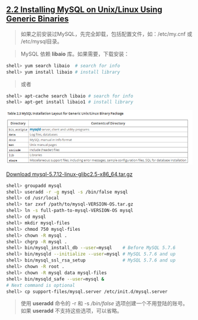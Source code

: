 ## [2.2 Installing MySQL on Unix/Linux Using Generic Binaries](http://dev.mysql.com/doc/refman/5.7/en/binary-installation.html)

> 如果之前安装过MySQL，先完全卸载，包括配置文件，如：/etc/my.cnf 或 /etc/mysql目录。<br />

> MySQL 依赖 **libaio** 库。如果需要，下载安装：

~~~bash
shell> yum search libaio  # search for info
shell> yum install libaio # install library
~~~

> 或者

~~~bash
shell> apt-cache search libaio # search for info
shell> apt-get install libaio1 # install library
~~~

![MySQL Installation Layout for Generic Unix/Linux Binary Package](./mysql_installation_layout.png)

[Download mysql-5.7.12-linux-glibc2.5-x86_64.tar.gz](http://cdn.mysql.com//Downloads/MySQL-5.7/mysql-5.7.12-linux-glibc2.5-x86_64.tar.gz)

~~~bash
shell> groupadd mysql
shell> useradd -r -g mysql -s /bin/false mysql
shell> cd /usr/local
shell> tar zxvf /path/to/mysql-VERSION-OS.tar.gz
shell> ln -s full-path-to-mysql-VERSION-OS mysql
shell> cd mysql
shell> mkdir mysql-files
shell> chmod 750 mysql-files
shell> chown -R mysql .
shell> chgrp -R mysql .
shell> bin/mysql_install_db --user=mysql    # Before MySQL 5.7.6
shell> bin/mysqld --initialize --user=mysql # MySQL 5.7.6 and up
shell> bin/mysql_ssl_rsa_setup              # MySQL 5.7.6 and up
shell> chown -R root .
shell> chown -R mysql data mysql-files
shell> bin/mysqld_safe --user=mysql &
# Next command is optional
shell> cp support-files/mysql.server /etc/init.d/mysql.server
~~~

> 使用 **useradd** 命令的 -r 和 -s */bin/false* 选项创建一个不用登陆的账号。如果 **useradd** 不支持这些选项，可以省略。